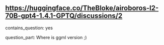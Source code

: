## https://huggingface.co/TheBloke/airoboros-l2-70B-gpt4-1.4.1-GPTQ/discussions/2

contains_question: yes

question_part: Where is ggml version ;)